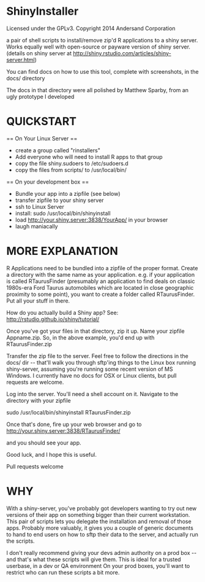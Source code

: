 ShinyInstaller
==============

Licensed under the GPLv3.
Copyright 2014 Andersand Corporation

a pair of shell scripts to install/remove zip'd R applications
to a shiny server.  Works equally well with open-source or 
payware version of shiny server.  
(details on shiny server at http://shiny.rstudio.com/articles/shiny-server.html)

You can find docs on how to use this tool, complete with screenshots,
in the docs/ directory

The docs in that directory were all polished by Matthew Sparby, from an 
ugly prototype I developed 

QUICKSTART
==========

== On Your Linux Server ==
 * create a group called "rinstallers"
 * Add everyone who will need to install R apps to that group
 * copy the file shiny.sudoers to /etc/sudoers.d
 * copy the files from scripts/ to /usr/local/bin/

== On your development box ==
 * Bundle your app into a zipfile (see below)
 * transfer zipfile to your shiny server
 * ssh to Linux Server
 * install:
     sudo /usr/local/bin/shinyinstall
 * load http://your.shiny.server:3838/YourApp/ in your browser
 * laugh maniacally

MORE EXPLANATION
================

R Applications need to be bundled into a zipfile of the proper format.
Create a directory with the same name as your application.  e.g. if your 
application is called RTaurusFinder (presumably an application to find
deals on classic 1980s-era Ford Taurus automobiles which are located in
close geographic proximity to some point), you want to create a folder called
RTaurusFinder.  Put all your stuff in there.

How do you actually build a Shiny app?
See: http://rstudio.github.io/shiny/tutorial/

Once you've got your files in that directory, zip it up.
Name your zipfile Appname.zip.  So, in the above example, you'd end up
with RTaurusFinder.zip

Transfer the zip file to the server.  Feel free to follow the directions
in the docs/ dir -- that'll walk you through sftp'ing things to the Linux 
box running shiny-server, assuming you're running some recent version of
MS Windows.  I currently have no docs for OSX or Linux clients, but pull
requests are welcome.

Log into the server.  You'll need a shell account on it.
Navigate to the directory with your zipfile

sudo /usr/local/bin/shinyinstall RTaurusFinder.zip

Once that's done, fire up your web browser and go to
http://your.shiny.server:3838/RTaurusFinder/

and you should see your app.

Good luck, and I hope this is useful.

Pull requests welcome

WHY
===

With a shiny-server, you've probably got developers wanting to try out new
versions of their app on something bigger than their current workstation.  
This pair of scripts lets you delegate the installation and removal of those
apps.  Probably more valuably, it gives you a couple of generic documents to 
hand to end users on how to sftp their data to the server, and actually run
the scripts.

I don't really recommend giving your devs admin authority on a prod box --
and that's what these scripts will give them.  This is ideal for a trusted
userbase, in a dev or QA environment  On your prod boxes, you'll want to 
restrict who can run these scripts a bit more.

